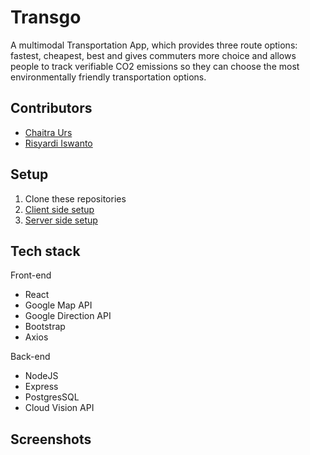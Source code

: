 # Transgo

A multimodal Transportation App, which provides three route options: fastest, cheapest, best and  gives commuters more choice and allows people to track verifiable CO2 emissions so they can choose the most environmentally friendly transportation options.

## Contributors
* [Chaitra Urs](https://github.com/ChaiUrs)
* [Risyardi Iswanto](https://github.com/elyeel)

## Setup
1. Clone these repositories
2. [Client side setup](https://github.com/ChaiUrs/Transgo/blob/master/react-front-end/README.md)
3. [Server side setup](https://github.com/ChaiUrs/Transgo/blob/master/express-back-end/README.md)

## Tech stack

Front-end
* React
* Google Map API
* Google Direction API 
* Bootstrap
* Axios

Back-end
* NodeJS
* Express
* PostgresSQL
* Cloud Vision API 

## Screenshots

